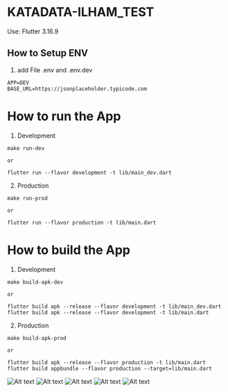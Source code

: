 # KATADATA-ILHAM_TEST

Use: Flutter 3.16.9

## How to Setup ENV

1. add File .env and .env.dev
```
APP=DEV
BASE_URL=https://jsonplaceholder.typicode.com

```


# How to run the App

1. Development
```
make run-dev

or 

flutter run --flavor development -t lib/main_dev.dart

```

2. Production
```
make run-prod

or 

flutter run --flavor production -t lib/main.dart

```

# How to build the App
1. Development
```
make build-apk-dev

or 

flutter build apk --release --flavor development -t lib/main_dev.dart
flutter build apk --release --flavor development -t lib/main.dart

```

2. Production
```
make build-apk-prod

or 

flutter build apk --release --flavor production -t lib/main.dart
flutter build appbundle --flavor production --target=lib/main.dart

```

![Alt text](screenshoot/1.png?raw=true "1")
![Alt text](screenshoot/2.png?raw=true "2")
![Alt text](screenshoot/3.png?raw=true "3")
![Alt text](screenshoot/4.png?raw=true "4")
![Alt text](screenshoot/5.png?raw=true "5")